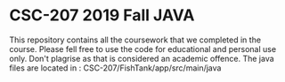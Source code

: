 # CSC-207 2019 Fall JAVA 
This repository contains all the coursework that we completed in the course. Please fell free to use the code for educational and personal use only. Don't plagrise as that is considered an academic offence.
The java files are located in : CSC-207/FishTank/app/src/main/java
